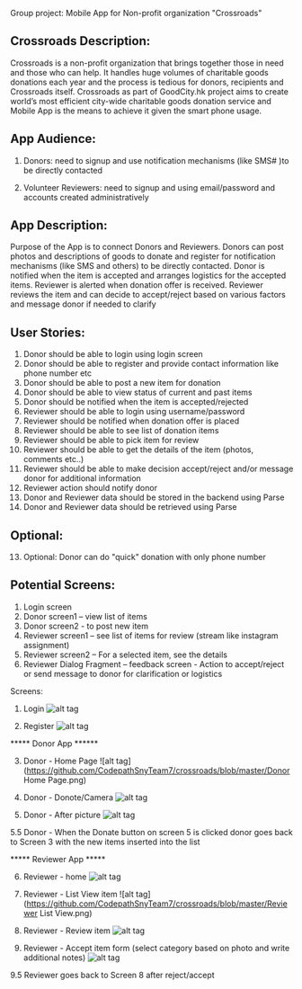 

Group project: Mobile App for Non-profit organization "Crossroads"

Crossroads Description:
----------------------
Crossroads is a non-profit organization that brings together those in need and those who can help. It handles huge volumes of charitable goods donations each year and the process is tedious for donors, recipients and Crossroads itself.  Crossroads as part of GoodCity.hk project aims to create world’s most efficient city-wide charitable goods donation service and Mobile App is the means to achieve it given the smart phone usage.

App Audience:
------------
1.	Donors: need to signup and use notification mechanisms (like SMS# )to be directly contacted

2.	Volunteer Reviewers: need to signup and using email/password and accounts created administratively
	
	
App Description:
---------------
Purpose of the App is to connect Donors and Reviewers. 
Donors can post photos and descriptions of goods to donate and register for notification mechanisms (like SMS and others) to be directly contacted. Donor is notified when the item is accepted and arranges logistics for the accepted items. 
Reviewer is alerted when donation offer is received. Reviewer reviews the item and can decide to accept/reject based on various factors and message donor if needed to clarify


User Stories:
------------

1.	Donor should be able to login using login screen
2.	Donor should be able to register and provide contact information like phone number etc
3.	Donor should be able to post a new item for donation
4.	Donor should be able to view status of current and past items
5.	Donor should be notified when the item is accepted/rejected
6.	Reviewer should be able to login using username/password
7.	Reviewer should be notified when donation offer is placed
8.	Reviewer should be able to see list of donation items
9.	Reviewer should be able to pick item for review
10.	Reviewer should be able to get the details of the item (photos, comments etc..)
11.	Reviewer should be able to make decision accept/reject and/or message donor for additional information
12.	Reviewer action should notify donor
13.	Donor and Reviewer data should be stored in the backend using Parse
14.	Donor and Reviewer data should be retrieved using Parse

Optional:
--------

13.	Optional: Donor can do "quick" donation with only phone number


Potential Screens:
------------------

1.	Login screen
2.	Donor screen1 – view list of items 
3.	Donor screen2 - to post new item
4.	Reviewer screen1 – see list of items for review (stream like instagram assignment)
5.	Reviewer screen2 – For a selected item, see the details
6.	Reviewer Dialog Fragment – feedback screen - Action to accept/reject or send message to donor for clarification or logistics

Screens:

1. Login
![alt tag](https://github.com/CodepathSnyTeam7/crossroads/blob/master/login-screen.png)

2. Register
![alt tag](https://github.com/CodepathSnyTeam7/crossroads/blob/master/Register-screen.png)

***** Donor App ******

3. Donor - Home Page
![alt tag](https://github.com/CodepathSnyTeam7/crossroads/blob/master/Donor Home Page.png)

4. Donor - Donote/Camera
![alt tag](https://github.com/CodepathSnyTeam7/crossroads/blob/master/camera.png)

5. Donor - After picture 
![alt tag](https://github.com/CodepathSnyTeam7/crossroads/blob/master/afterCamera.png)

5.5 Donor - When the Donate button on screen 5 is clicked donor goes back to Screen 3 with the new items inserted into the list


***** Reviewer App *****

6. Reviewer - home
![alt tag](https://github.com/CodepathSnyTeam7/crossroads/blob/master/reviewer-screen-2.png)

7. Reviewer - List View item
![alt tag](https://github.com/CodepathSnyTeam7/crossroads/blob/master/Reviewer List View.png)

8. Reviewer - Review item
![alt tag](https://github.com/CodepathSnyTeam7/crossroads/blob/master/reviewItem.png)

9. Reviewer - Accept item form (select category based on photo and write additional notes)
![alt tag](https://github.com/CodepathSnyTeam7/crossroads/blob/master/acceptDialog.png)

9.5  Reviewer goes back to Screen 8 after reject/accept
